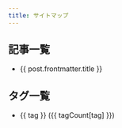 ```yaml
---
title: サイトマップ
---
```


<script setup>
import { data as posts } from "../.vitepress/theme/components/posts.data.mjs"
import { withBase } from "vitepress"

const tagSet = new Set() // タグを格納するためのセット
const tagCount = {}; // タグの個数をカウントするオブジェクト

posts.forEach((data) => {
  // tags:がある場合は配列からセットに格納していく
  if (data.frontmatter && data.frontmatter.tags && Array.isArray(data.frontmatter.tags)) {
    data.frontmatter.tags.forEach((tag) => {
      tagSet.add(tag)
      tagCount[tag] = tagCount[tag] ? tagCount[tag] + 1 : 1
  })
  }
})
</script>


## 記事一覧

<ul>
  <li v-for="post of posts">
    <a :href="withBase(post.url)">{{ post.frontmatter.title }}</a>
  </li>
</ul>


## タグ一覧

<ul>
  <li v-for="tag of Array.from(tagSet)">
    <a :href="withBase(`/tag/${tag.toLowerCase().replace(' ', '-')}`)">{{ tag }} ({{ tagCount[tag] }})</a>
  </li>
</ul>
